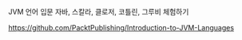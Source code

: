 JVM 언어 입문
자바, 스칼라, 클로저, 코틀린, 그루비 체험하기


https://github.com/PacktPublishing/Introduction-to-JVM-Languages
